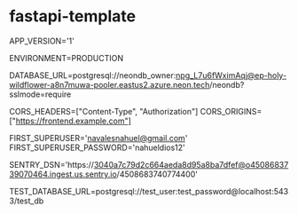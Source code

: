 # fastapi-template




APP_VERSION='1'

ENVIRONMENT=PRODUCTION

DATABASE_URL=postgresql://neondb_owner:npg_L7u6fWximAqj@ep-holy-wildflower-a8n7muwa-pooler.eastus2.azure.neon.tech/neondb?sslmode=require

CORS_HEADERS=["Content-Type", "Authorization"]
CORS_ORIGINS=["https://frontend.example.com"]

FIRST_SUPERUSER='navalesnahuel@gmail.com'
FIRST_SUPERUSER_PASSWORD='nahueldios12'

SENTRY_DSN='https://3040a7c79d2c664aeda8d95a8ba7dfef@o4508683739070464.ingest.us.sentry.io/4508683740774400'

TEST_DATABASE_URL=postgresql://test_user:test_password@localhost:5433/test_db

